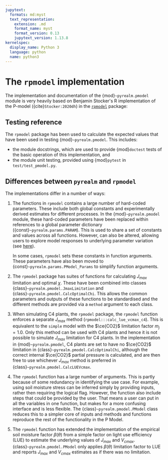 ```yaml
---
jupytext:
  formats: md:myst
  text_representation:
    extension: .md
    format_name: myst
    format_version: 0.13
    jupytext_version: 1.13.8
kernelspec:
  display_name: Python 3
  language: python
  name: python3
---
```


# The `rpmodel` implementation

The implementation and documentation of the {mod}`~pyrealm.pmodel` module is
very heavily based on Benjamin Stocker's R implementation of the P-model
({cite}`Stocker:2020dh`) in the [``rpmodel``](https://github.com/stineb/rpmodel)
package:

## Testing reference

The ``rpmodel`` package has been used to calculate the expected values that
have been used in testing {mod}`~pyrealm.pmodel`. This includes:

* the module docstrings, which are used to provide {mod}`doctest` tests of
  the basic operation of this implementation, and
* the module unit testing, provided using {mod}`pytest` in `test/test_pmodel.py`.

## Differences between `pyrealm` and `rpmodel`

The implementations differ in a number of ways:

1. The functions in ``rpmodel`` contains a large number of hard-coded
   parameters. These include both global constants and experimentally derived
   estimates for different processes. In the {mod}`~pyrealm.pmodel` module,
   these hard-coded parameters have been replaced within references to a global
   parameter dictionary ({const}`~pyrealm.params.PARAM`). This is used to share
   a set of constants and values across all functions. However, can also be
   altered, allowing users to explore model responses to underlying parameter
   variation (see [here](/params)).

   In some cases, ``rpmodel`` sets these constants in function arguments. These
   parameters have also been moved to {const}`~pyrealm.params.PModel_Params`
   to simplify function arguments.

1. The ``rpmodel`` package has suites of functions for calculating $J_{max}$
   limitation and optimal $\chi$. These have been combined into classes
   {class}`~pyrealm.pmodel.JmaxLimitation` and {class}`~pyrealm.pmodel.CalcOptimalChi`.
   This allows the common parameters and outputs of these functions to be standardised
   and the different methods are provided via a ``method`` argument to each class.

1. When simulating C4 plants, the ``rpmodel`` package, the ``rpmodel`` function
   enforces a separate $J_{max}$ method (``rpmodel:::calc_lue_vcmax_c4``). This
   is equivalent to the `simple` model with the $\ce{CO2}$ limitation factor
   $m_j=1.0$. Only this method can be used with C4 plants and hence it is not
   possible to simulate $J_{max}$ limitation for C4 plants. In the
   implementation in {mod}`~pyrealm.pmodel`, C4 plants are set to have no
   $\ce{CO2}$ limitation in {class}`~pyrealm.pmodel.CalcOptimalChi`, although the
   correct internal $\ce{CO2}$ partial pressure is calculated, and are then
   free to use whichever $J_{max}$ method is preferred in
   {class}`~pyrealm.pmodel.CalcLUEVcmax`.

1. The ``rpmodel`` function has a large number of arguments. This is partly
   because of some redundancy in identifying the use case. For example, using
   soil moisture stress can be inferred simply by providing inputs, rather then
   requiring the logical flag. However, the function also include steps that
   could be provided by the user. That means a user can put in all the variables
   in one function, but makes for a more confusing interface and is less
   flexible. The {class}`~pyrealm.pmodel.PModel` class reduces this to a simpler
   core of inputs and methods and functions reproduce the rest of the
   functionality in the P Model.

1. The ``rpmodel`` function has extended the implementation of the empirical
   soil moisture factor $\beta(\theta)$ from a simple factor on light use
   efficiency (LUE) to estimate the underlying values of $J_{max}$ and $V_{cmax}$.
   {class}`~pyrealm.pmodel.PModel` only applies $\beta(\theta)$ limitation
   factor to LUE and reports $J_{max}$ and $V_{cmax}$ estimates as if there was
   no limitation.
